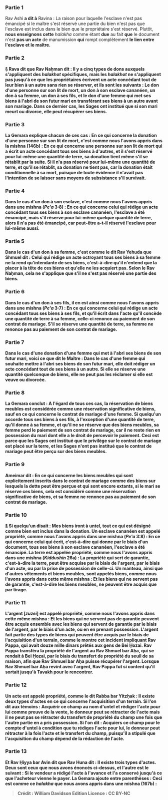 
### Partie 1
Rav Ashi <b>a dit à</b> Ravina : La raison pour laquelle l'esclave n'est pas émancipé si le maître s'est réservé une partie du bien n'est pas que l'esclave est inclus dans le bien que le propriétaire s'est réservé. Plutôt, <b>nous enseignons cette</b> <i>halakha</i> comme étant <b>due</b> au fait <b>que</b> le document n'est <b>pas un acte</b> de manumission <b>qui</b> rompt complètement <b>le lien entre l'esclave et le maître.

### Partie 2
§ <b>Rava dit</b> que <b>Rav Naḥman dit :</b> Il y a <b>cinq</b> types de dons auxquels s'appliquent des <i>halakhot</i> spécifiques, mais les <i>halakhot</i> ne s'appliquent pas <b>jusqu'à</b> ce que les propriétaires <b>écrivent</b> un acte concédant <b>tout</b> de <b>leur bien</b> à un autre sans rien se réserver, <b>et ils sont les suivants : </b> Le don d'une <b>personne sur son lit de mort,</b> un don à son <b>esclave cananéen,</b> un don à sa <b>femme,</b> un don à ses <b>fils,</b> et le don d'une <b>femme qui met ses biens à l'abri</b> de son futur mari en transférant ses biens à un autre avant son mariage. Dans ce dernier cas, les Sages ont institué que si son mari meurt ou divorce, elle peut récupérer ses biens.

### Partie 3
La Gemara explique chacun de ces cas : En ce qui concerne la donation d'une <b>personne sur son lit de mort,</b> c'est <b>comme nous l'avons appris</b> dans la mishna (146b) : En ce qui concerne <b>une personne sur son lit de mort qui a écrit</b> un acte concédant <b>tous ses biens à d'autres, et il s'est réservé</b> pour lui-même <b>une quantité de terre, sa donation tient</b> même s'il se rétablit par la suite. Si <b>il n'a pas réservé</b> pour lui-même <b>une quantité de terre,</b> et qu'il se rétablit, <b>sa donation ne tient pas,</b> car la donation était conditionnelle à sa mort, puisque de toute évidence il n'avait pas l'intention de se laisser sans moyens de subsistance s'il survivait.

### Partie 4
Dans le cas d'un don à son <b>esclave,</b> c'est <b>comme nous l'avons appris</b> dans une mishna (<i>Pe'a</i> 3:8) : En ce qui concerne <b>celui qui rédige</b> un acte concédant <b>tous ses biens à son</b> <b>esclave cananéen,</b> l'esclave <b>a été émancipé,</b> mais s'il <b>réserve</b> pour lui-même <b>quelque quantité de terre,</b> alors il <b>n'a pas été émancipé,</b> car peut-être a-t-il réservé l'esclave pour lui-même aussi.

### Partie 5
Dans le cas d'un don à sa <b>femme,</b> c'est <b>comme le dit Rav Yehuda</b> que <b>Shmuel dit : Celui qui rédige</b> un acte octroyant <b>tous ses biens à sa femme ne la rend qu'intendante</b> de ses biens, c'est-à-dire qu'il n'entend que la placer à la tête de ces biens et qu'elle ne les acquiert pas. Selon le Rav Naḥman, cela ne s'applique que s'il ne s'est pas réservé une partie des biens.

### Partie 6
Dans le cas d'un don à ses <b>fils,</b> il en est ainsi <b>comme nous l'avons appris</b> dans une mishna (<i>Pe'a</i> 3:7) : En ce qui concerne <b>celui qui rédige</b> un acte concédant <b>tous ses biens à ses fils, et qu'il écrit</b> dans l'acte qu'il concède <b>une quantité de terre à sa femme, celle-ci renonce</b> au paiement de <b>son contrat de mariage.</b> S'il se réserve une quantité de terre, sa femme ne renonce pas au paiement de son contrat de mariage.

### Partie 7
Dans le cas d'une donation d'une <b>femme qui met à l'abri</b> ses biens de son futur mari, voici <b>ce que dit le Maître :</b> Dans le cas d'une <b>femme qui</b> souhaite <b>mettre à l'abri</b> ses biens de son futur mari, <b>elle doit rédiger</b> un acte concédant <b>tout</b> de <b>ses biens</b> à un autre. Si elle se réserve une quantité quelconque de biens, elle ne peut pas les réclamer si elle est veuve ou divorcée.

### Partie 8
La Gemara conclut : <b>A l'égard de tous ces cas</b>, la réservation de <b>biens meubles est</b> considérée comme une <b>réservation</b> significative de biens, <b>sauf en ce qui concerne</b> le <b>contrat de mariage d'une femme.</b> Si quelqu'un accorde tous ses biens à ses fils, à l'exception d'une quantité de terre, qu'il donne à sa femme, et qu'il ne se réserve que des biens meubles, sa femme perd le paiement de son contrat de mariage, car il ne reste rien en possession du mari dont elle a le droit de percevoir le paiement. Ceci est <b>parce que les Sages ont institué</b> que le privilège sur le contrat de mariage est placé <b>sur la terre,</b> et <b>les Sages n'ont pas institué</b> que le contrat de mariage peut être perçu <b>sur des biens meubles.</b>

### Partie 9
<b>Ameimar dit :</b> En ce qui concerne les <b>biens meubles qui sont</b> explicitement <b>inscrits dans le contrat de mariage</b> comme des biens sur lesquels la dette peut être perçue <b>et qui sont</b> encore <b>extants,</b> si le mari se réserve ces biens, cela <b>est</b> considéré comme une <b>réservation</b> significative de biens, et sa femme ne renonce pas au paiement de son contrat de mariage.

### Partie 10
§ Si quelqu'un <b>disait : Mes biens</b> iront <b>à untel,</b> tout ce qui est désigné comme bien est inclus dans la donation. Un <b>esclave cananéen est appelé propriété, comme nous l'avons appris</b> dans une mishna (<i>Pe'a</i> 3:8) : En ce qui concerne <b>celui qui écrit,</b> c'est-à-dire qui donne par le biais d'un document, <b>tous ses biens à son <b>esclave cananéen,</b> l'esclave <b>a été émancipé. La terre est appelée propriété, comme nous l'avons appris</b> dans une mishna (<i>Kiddushin</i> 26a) : <b>La propriété qui sert de garantie,</b> c'est-à-dire la terre, <b>peut être acquise par</b> le biais de <b>l'argent, par</b> le biais d'un <b>acte, ou par la prise de possession</b> de celle-ci. <b>Un manteau,</b> ainsi que d'autres vêtements et biens meubles, <b>sont appelés biens, comme nous l'avons appris</b> dans cette même mishna : <b>Et</b> les biens <b>qui ne servent pas de garantie,</b> c'est-à-dire les biens meubles, <b>ne peuvent être acquis que par tirage.</b>

### Partie 11
<b>L'argent [<i>zuzei</i>] est appelé propriété, comme nous l'avons appris</b> dans cette même mishna : <b>Et</b> les biens <b>qui ne servent pas de garantie peuvent être acquis</b> ensemble <b>avec les biens qui servent de garantie par</b> le biais de <b>l'argent, par</b> le biais d'un <b>acte, ou en en prenant possession</b>. L'argent fait partie des types de biens qui peuvent être acquis par le biais de l'acquisition d'un terrain, <b>comme le montre</b> cet incident <b>impliquant Rav Pappa,</b> qui <b>avait douze mille dinars</b> prêtés aux gens de <b>Bei Ḥozai. </b> Rav Pappa <b>transféra</b> la propriété de l'argent <b>au Rav Shmuel bar Aḥa,</b> qui se rendait à Bei Ḥozai, <b>par le biais</b> du transfert de propriété du <b>seuil de sa maison,</b> afin que Rav Shmuel bar Aḥa puisse récupérer l'argent. <b>Lorsque</b> Rav Shmuel bar Aḥa <b>revint</b> avec l'argent, Rav Pappa fut si content qu'il <b>sortait jusqu'à Tavakh pour le rencontrer.</b>

### Partie 12
<b>Un acte est appelé propriété, comme le dit Rabba bar Yitzḥak : Il existe deux</b> types d'<b>actes</b> en ce qui concerne l'acquisition d'un terrain. Si l'on <b>dit</b> aux témoins : <b>Acquérir ce champ au nom d'untel et rédiger l'acte pour lui</b> comme preuve de la vente, le donneur <b>peut se rétracter de l'acte mais il ne peut pas se rétracter du</b> transfert de propriété du <b>champ</b> une fois que l'autre partie en a pris possession. Si l'on dit : Acquiers ce champ pour le compte d'untel <b>à condition que tu rédiges l'acte pour lui,</b> le donneur <b>peut rétracter à la fois l'acte et</b> le transfert du <b>champ,</b> puisqu'il a stipulé que l'acquisition du champ dépend de la rédaction de l'acte.

### Partie 13
<b>Et Rav Ḥiyya bar Avin</b> dit que <b>Rav Huna dit : Il existe trois</b> types d'<b>actes. Deux</b> sont <b>ceux que nous avons énoncés</b> ci-dessus, et <b>l'autre</b> est le suivant : <b>Si le vendeur a rédigé l'acte à l'avance</b> et l'a conservé jusqu'à ce que l'acheteur vienne le payer. La Gemara ajoute entre parenthèses : Ceci est <b>comme ce</b> <i>halakha</i> <b>que nous avons appris</b> dans une mishna (167b) :

>Crédit : William Davidson Edition
>Licence : CC BY-NC